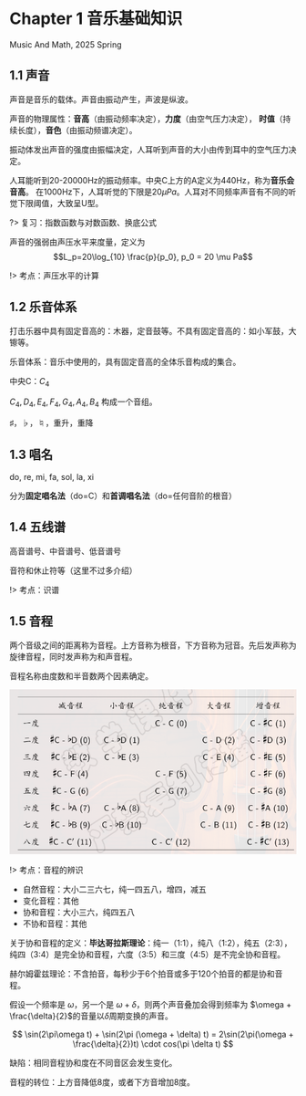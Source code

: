 # Chapter 1 音乐基础知识
Music And Math, 2025 Spring

## 1.1 声音
声音是音乐的载体。声音由振动产生，声波是纵波。

声音的物理属性：**音高**（由振动频率决定），**力度**（由空气压力决定），
**时值**（持续长度），**音色**（由振动频谱决定）。

振动体发出声音的强度由振幅决定，人耳听到声音的大小由传到耳中的空气压力决定。

人耳能听到20-20000Hz的振动频率。中央C上方的A定义为440Hz，称为**音乐会音高**。
在1000Hz下，人耳听觉的下限是$20\mu Pa$。人耳对不同频率声音有不同的听觉下限阈值，大致呈U型。

?> 复习：指数函数与对数函数、换底公式

声音的强弱由声压水平来度量，定义为$$L_p=20\log_{10} \frac{p}{p_0}, p_0 = 20 \mu Pa$$

!> 考点：声压水平的计算

## 1.2 乐音体系
打击乐器中具有固定音高的：木器，定音鼓等。不具有固定音高的：如小军鼓，大镲等。


乐音体系：音乐中使用的，具有固定音高的全体乐音构成的集合。

中央C：$C_4$

$C_4, D_4, E_4, F_4, G_4, A_4, B_4$ 构成一个音组。

♯，♭，♮，重升，重降

## 1.3 唱名
do, re, mi, fa, sol, la, xi

分为**固定唱名法**（do=C）和**首调唱名法**（do=任何音阶的根音）

## 1.4 五线谱
高音谱号、中音谱号、低音谱号

音符和休止符等（这里不过多介绍）

!> 考点：识谱

## 1.5 音程
两个音级之间的距离称为音程。上方音称为根音，下方音称为冠音。先后发声称为旋律音程，同时发声称为和声音程。

音程名称由度数和半音数两个因素确定。

![alt text](1748276095756.png ":size=70%")

!> 考点：音程的辨识

- 自然音程：大小二三六七，纯一四五八，增四，减五
- 变化音程：其他
- 协和音程：大小三六，纯四五八
- 不协和音程：其他

关于协和音程的定义：**毕达哥拉斯理论**：纯一（1:1），纯八（1:2），纯五（2:3），纯四（3:4）是完全协和音程，六度（3:5）和三度（4:5）是不完全协和音程。

赫尔姆霍兹理论：不含拍音，每秒少于6个拍音或多于120个拍音的都是协和音程。

假设一个频率是 $\omega$，另一个是 $\omega + \delta$，则两个声音叠加会得到频率为 $\omega + \frac{\delta}{2}$的音量以$\delta$周期变换的声音。

$$
\sin(2\pi\omega t) + \sin(2\pi (\omega + \delta) t) = 2\sin(2\pi(\omega + \frac{\delta}{2})t) \cdot cos(\pi \delta t)
$$

缺陷：相同音程协和度在不同音区会发生变化。

音程的转位：上方音降低8度，或者下方音增加8度。

